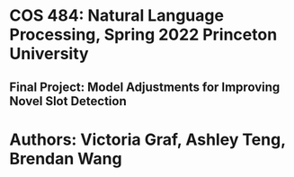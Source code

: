 # COS 484: Natural Language Processing, Spring 2022 Princeton University
## Final Project: Model Adjustments for Improving Novel Slot Detection
# Authors: Victoria Graf, Ashley Teng, Brendan Wang
